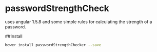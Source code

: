 
# passwordStrengthCheck
uses angular 1.5.8 and some simple rules for calculating the strength of a password.

##Install

```sh
bower install passwordStrengthChecker --save
```

